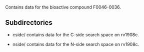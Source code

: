 Contains data for the bioactive compound F0046-0036.

## Subdirectories

- cside/ contains data for the C-side search space on rv1908c.

- nside/ contains data for the N-side search space on rv1908c.

